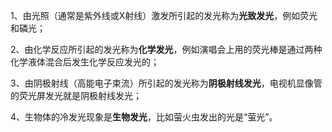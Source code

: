 
1、由光照（通常是紫外线或X射线）激发所引起的发光称为**光致发光**，例如荧光和磷光；

2、由化学反应所引起的发光称为**化学发光**，例如演唱会上用的荧光棒是通过两种化学液体混合后发生化学反应发光的；

3、由阴极射线（高能电子束流）所引起的发光称为**阴极射线发光**，电视机显像管的荧光屏发光就是阴极射线发光；

4、生物体的冷发光现象是**生物发光**，比如萤火虫发出的光是“萤光”。
